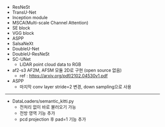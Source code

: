* ResNeSt
* TransU-Net 
* Inception module
* MSCA(Multi-scale Channel Attention)
* SE block 
* VGG block
* ASPP 
* SalsaNeXt
* DoubleU-Net 
* DoubleU-ResNeSt
* SC-UNet
  - LiDAR point cloud data to RGB
* af2-s3 AF2M, AFSM 모듈 2D로 구현 (open source 없음)
  - ref : https://arxiv.org/pdf/2102.04530v1.pdf
* ASPP 
  - 마지막 conv layer stride=2 변경, down sampling으로 사용 
-----------------------------------------------------------------
* DataLoaders/semantic_kitti.py
  - 전처리 없이 바로 불러오기 가능
  - 전방 영역 기능 추가
  - pcd projection 후 pad=1 기능 추가 

